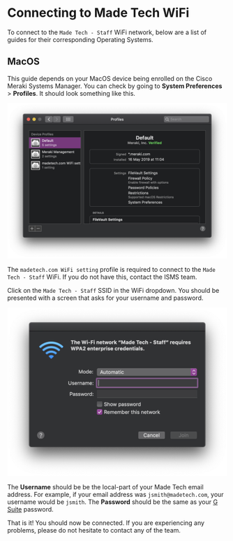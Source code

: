 # Connecting to Made Tech WiFi

To connect to the `Made Tech - Staff` WiFi network, below are a list of guides for their corresponding Operating Systems.

## MacOS

This guide depends on your MacOS device being enrolled on the Cisco Meraki Systems Manager. You can check by going to **System Preferences** > **Profiles**. It should look something like this.

![profiles](images/macos/profiles.png)

The `madetech.com WiFi setting` profile is required to connect to the `Made Tech - Staff` WiFi. If you do not have this, contact the ISMS team.

Click on the `Made Tech - Staff` SSID in the WiFi dropdown. You should be presented with a screen that asks for your username and password.

![settings](images/macos/settings.png)

The **Username** should be be the local-part of your Made Tech email address. For example, if your email address was `jsmith@madetech.com`, your username would be `jsmith`. The **Password** should be the same as your [G Suite](http://gsuite.google.com) password.

That is it! You should now be connected. If you are experiencing any problems, please do not hesitate to contact any of the team.